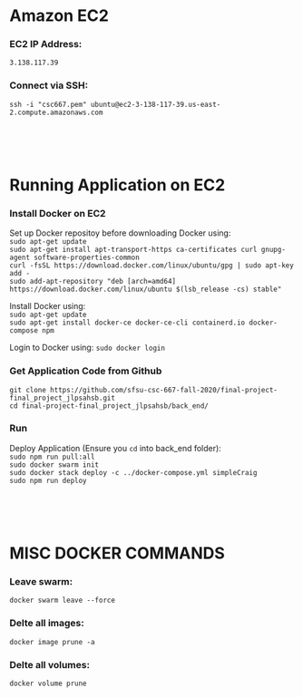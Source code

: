 # Amazon EC2  

### EC2 IP Address:  
`3.138.117.39`  

### Connect via SSH:  
`ssh -i "csc667.pem" ubuntu@ec2-3-138-117-39.us-east-2.compute.amazonaws.com`  

<br>
<br>
<br>
  
# Running Application on EC2  
### Install Docker on EC2  
Set up Docker repositoy before downloading Docker using:  
`sudo apt-get update`  
`sudo apt-get install apt-transport-https ca-certificates curl gnupg-agent software-properties-common`  
`curl -fsSL https://download.docker.com/linux/ubuntu/gpg | sudo apt-key add -`  
`sudo add-apt-repository "deb [arch=amd64] https://download.docker.com/linux/ubuntu $(lsb_release -cs) stable"`

Install Docker using:  
`sudo apt-get update`  
`sudo apt-get install docker-ce docker-ce-cli containerd.io docker-compose npm`

Login to Docker using:
`sudo docker login`  
 
### Get Application Code from Github  
`git clone https://github.com/sfsu-csc-667-fall-2020/final-project-final_project_jlpsahsb.git`  
`cd final-project-final_project_jlpsahsb/back_end/`  

### Run  
Deploy Application (Ensure you `cd` into back_end folder):  
`sudo npm run pull:all`  
`sudo docker swarm init`  
`sudo docker stack deploy -c ../docker-compose.yml simpleCraig`  
 `sudo npm run deploy`  

<br>
<br>
<br>
  
# MISC DOCKER COMMANDS
### Leave swarm:  
`docker swarm leave --force`

### Delte all images:  
`docker image prune -a`  

### Delte all volumes:  
`docker volume prune`  
